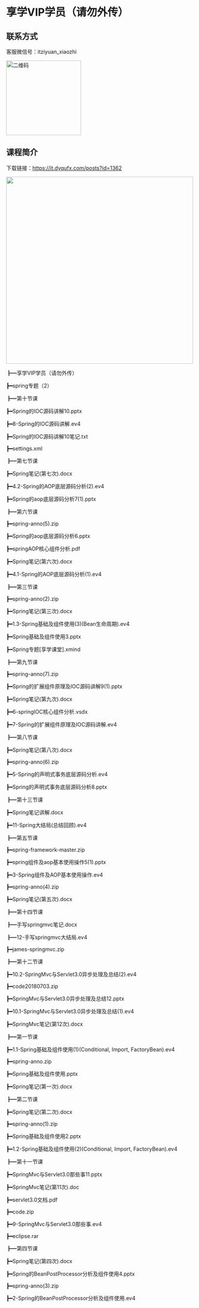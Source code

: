# 享学VIP学员（请勿外传）

## 联系方式

客服微信号：itziyuan_xiaozhi

<img src="https://ziyuanyun.oss-cn-guangzhou.aliyuncs.com/common/20240614073449/666b82192834a.jpg" width="200" height="200" alt="二维码">

## 课程简介

下载链接：https://it.dyqufx.com/posts?id=1362

<img src="https://ziyuanyun.oss-cn-guangzhou.aliyuncs.com/yun/20240515153432/6644658844c68.jpg" width="500" alt="">

  ┣━享学VIP学员（请勿外传）

 ┣━spring专题（2）

 ┣━第十节课

 ┣━Spring的IOC源码讲解10.pptx

 ┣━8-Spring的IOC源码讲解.ev4

 ┣━Spring的IOC源码讲解10笔记.txt

 ┣━settings.xml

 ┣━第七节课

 ┣━Spring笔记(第七次).docx

 ┣━4.2-Spring的AOP底层源码分析(2).ev4

 ┣━Spring的aop底层源码分析7(1).pptx

 ┣━第六节课

 ┣━spring-anno(5).zip

 ┣━Spring的aop底层源码分析6.pptx

 ┣━springAOP核心组件分析.pdf

 ┣━Spring笔记(第六次).docx

 ┣━4.1-Spring的AOP底层源码分析(1).ev4

 ┣━第三节课

 ┣━spring-anno(2).zip

 ┣━Spring笔记(第三次).docx

 ┣━1.3-Spring基础及组件使用(3)(Bean生命周期).ev4

 ┣━Spring基础及组件使用3.pptx

 ┣━Spring专题[享学课堂].xmind

 ┣━第九节课

 ┣━spring-anno(7).zip

 ┣━Spring的扩展组件原理及IOC源码讲解9(1).pptx

 ┣━Spring笔记(第九次).docx

 ┣━6-springIOC核心组件分析.vsdx

 ┣━7-Spring的扩展组件原理及IOC源码讲解.ev4

 ┣━第八节课

 ┣━Spring笔记(第八次).docx

 ┣━spring-anno(6).zip

 ┣━5-Spring的声明式事务底层源码分析.ev4

 ┣━Spring的声明式事务底层源码分析8.pptx

 ┣━第十三节课

 ┣━Spring笔记讲解.docx

 ┣━11-Spring大结局(总结回顾).ev4

 ┣━第五节课

 ┣━spring-framework-master.zip

 ┣━spring组件及aop基本使用操作5(1).pptx

 ┣━3-Spring组件及AOP基本使用操作.ev4

 ┣━spring-anno(4).zip

 ┣━Spring笔记(第五次).docx

 ┣━第十四节课

 ┣━手写springmvc笔记.docx

 ┣━12-手写springmvc大结局.ev4

 ┣━james-springmvc.zip

 ┣━第十二节课

 ┣━10.2-SpringMvc与Servlet3.0异步处理及总结(2).ev4

 ┣━code20180703.zip

 ┣━SpringMvc与Servlet3.0异步处理及总结12.pptx

 ┣━10.1-SpringMvc与Servlet3.0异步处理及总结(1).ev4

 ┣━SpringMvc笔记(第12次).docx

 ┣━第一节课

 ┣━1.1-Spring基础及组件使用(1)(Conditional, Import, FactoryBean).ev4

 ┣━spring-anno.zip

 ┣━Spring基础及组件使用.pptx

 ┣━Spring笔记(第一次).docx

 ┣━第二节课

 ┣━Spring笔记(第二次).docx

 ┣━spring-anno(1).zip

 ┣━Spring基础及组件使用2.pptx

 ┣━1.2-Spring基础及组件使用(2)(Conditional, Import, FactoryBean).ev4

 ┣━第十一节课

 ┣━SpringMvc与Servlet3.0那些事11.pptx

 ┣━SpringMvc笔记(第11次).doc

 ┣━servlet3.0文档.pdf

 ┣━code.zip

 ┣━9-SpringMvc与Servlet3.0那些事.ev4

 ┣━eclipse.rar

 ┣━第四节课

 ┣━Spring笔记(第四次).docx

 ┣━Spring的BeanPostProcessor分析及组件使用4.pptx

 ┣━spring-anno(3).zip

 ┣━2-Spring的BeanPostProcessor分析及组件使用.ev4

  